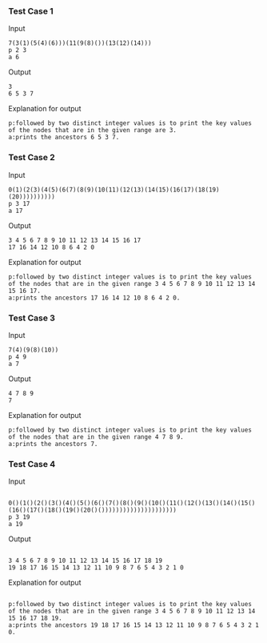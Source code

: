 ### Test Case 1

Input

```
7(3(1)(5(4)(6)))(11(9(8)())(13(12)(14)))
p 2 3
a 6
```

Output

```
3
6 5 3 7
```

Explanation for output

```
p:followed by two distinct integer values is to print the key values of the nodes that are in the given range are 3.
a:prints the ancestors 6 5 3 7.
```

### Test Case 2

Input

```
0(1)(2(3)(4(5)(6(7)(8(9)(10(11)(12(13)(14(15)(16(17)(18(19)(20))))))))))
p 3 17
a 17
```

Output

```
3 4 5 6 7 8 9 10 11 12 13 14 15 16 17
17 16 14 12 10 8 6 4 2 0
```

Explanation for output

```
p:followed by two distinct integer values is to print the key values of the nodes that are in the given range 3 4 5 6 7 8 9 10 11 12 13 14 15 16 17.
a:prints the ancestors 17 16 14 12 10 8 6 4 2 0.
```

### Test Case 3

Input

```
7(4)(9(8)(10))
p 4 9
a 7
```

Output

```
4 7 8 9
7
```

Explanation for output

```
p:followed by two distinct integer values is to print the key values of the nodes that are in the given range 4 7 8 9.
a:prints the ancestors 7.
```

### Test Case 4

Input

```

0()(1()(2()(3()(4()(5()(6()(7()(8()(9()(10()(11()(12()(13()(14()(15()(16()(17()(18()(19()(20()()))))))))))))))))))))
p 3 19
a 19

```

Output

```

3 4 5 6 7 8 9 10 11 12 13 14 15 16 17 18 19
19 18 17 16 15 14 13 12 11 10 9 8 7 6 5 4 3 2 1 0

```

Explanation for output

```

p:followed by two distinct integer values is to print the key values of the nodes that are in the given range 3 4 5 6 7 8 9 10 11 12 13 14 15 16 17 18 19.
a:prints the ancestors 19 18 17 16 15 14 13 12 11 10 9 8 7 6 5 4 3 2 1 0.

```
